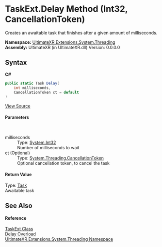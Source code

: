 # TaskExt.Delay Method (Int32, CancellationToken)
 

Creates an awaitable task that finishes after a given amount of milliseconds.

**Namespace:**&nbsp;<a href="N_UltimateXR_Extensions_System_Threading">UltimateXR.Extensions.System.Threading</a><br />**Assembly:**&nbsp;UltimateXR (in UltimateXR.dll) Version: 0.0.0.0

## Syntax

**C#**<br />
``` C#
public static Task Delay(
	int milliseconds,
	CancellationToken ct = default
)
```

<a href="UltimateXR/Scripts/Extensions/System/Threading/TaskExt.cs" rel="noopener noreferrer" title="View the source code">View Source</a><br />

#### Parameters
&nbsp;<dl><dt>milliseconds</dt><dd>Type: <a href="https://docs.microsoft.com/dotnet/api/system.int32" target="_blank" rel="noopener noreferrer">System.Int32</a><br />Number of milliseconds to wait</dd><dt>ct (Optional)</dt><dd>Type: <a href="https://docs.microsoft.com/dotnet/api/system.threading.cancellationtoken" target="_blank" rel="noopener noreferrer">System.Threading.CancellationToken</a><br />Optional cancellation token, to cancel the task</dd></dl>

#### Return Value
Type: <a href="https://docs.microsoft.com/dotnet/api/system.threading.tasks.task" target="_blank" rel="noopener noreferrer">Task</a><br />Awaitable task

## See Also


#### Reference
<a href="T_UltimateXR_Extensions_System_Threading_TaskExt">TaskExt Class</a><br /><a href="Overload_UltimateXR_Extensions_System_Threading_TaskExt_Delay">Delay Overload</a><br /><a href="N_UltimateXR_Extensions_System_Threading">UltimateXR.Extensions.System.Threading Namespace</a><br />